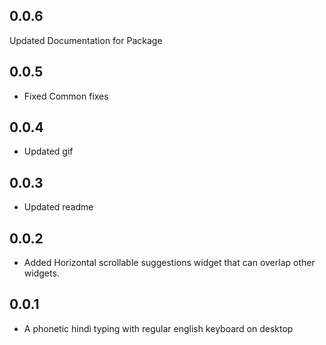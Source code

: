 ## 0.0.6
Updated Documentation for Package
## 0.0.5
* Fixed Common fixes
## 0.0.4
* Updated gif
## 0.0.3
* Updated readme
## 0.0.2
* Added Horizontal scrollable suggestions widget that can overlap other widgets.
## 0.0.1
* A phonetic hindi typing with regular english keyboard on desktop

